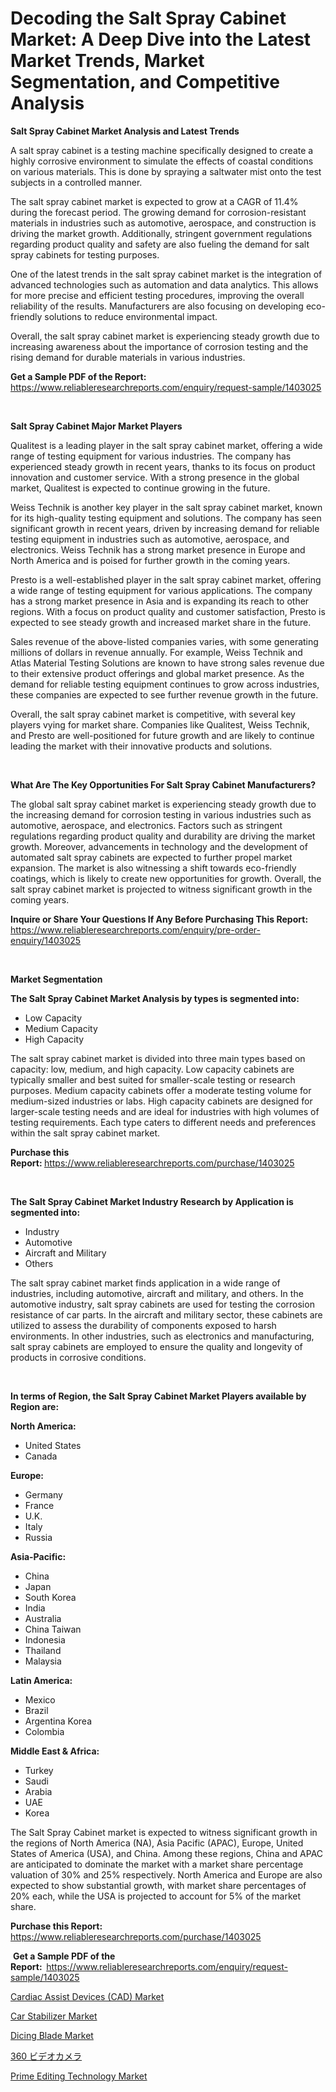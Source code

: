 <p><h1>Decoding the Salt Spray Cabinet Market: A Deep Dive into the Latest Market Trends, Market Segmentation, and Competitive Analysis</h1></p><p><strong>Salt Spray Cabinet Market Analysis and Latest Trends</strong></p>
<p><p>A salt spray cabinet is a testing machine specifically designed to create a highly corrosive environment to simulate the effects of coastal conditions on various materials. This is done by spraying a saltwater mist onto the test subjects in a controlled manner.</p><p>The salt spray cabinet market is expected to grow at a CAGR of 11.4% during the forecast period. The growing demand for corrosion-resistant materials in industries such as automotive, aerospace, and construction is driving the market growth. Additionally, stringent government regulations regarding product quality and safety are also fueling the demand for salt spray cabinets for testing purposes.</p><p>One of the latest trends in the salt spray cabinet market is the integration of advanced technologies such as automation and data analytics. This allows for more precise and efficient testing procedures, improving the overall reliability of the results. Manufacturers are also focusing on developing eco-friendly solutions to reduce environmental impact.</p><p>Overall, the salt spray cabinet market is experiencing steady growth due to increasing awareness about the importance of corrosion testing and the rising demand for durable materials in various industries.</p></p>
<p><strong>Get a Sample PDF of the Report:&nbsp;</strong> <a href="https://www.reliableresearchreports.com/enquiry/request-sample/1403025">https://www.reliableresearchreports.com/enquiry/request-sample/1403025</a></p>
<p>&nbsp;</p>
<p><strong>Salt Spray Cabinet Major Market Players</strong></p>
<p><p>Qualitest is a leading player in the salt spray cabinet market, offering a wide range of testing equipment for various industries. The company has experienced steady growth in recent years, thanks to its focus on product innovation and customer service. With a strong presence in the global market, Qualitest is expected to continue growing in the future.</p><p>Weiss Technik is another key player in the salt spray cabinet market, known for its high-quality testing equipment and solutions. The company has seen significant growth in recent years, driven by increasing demand for reliable testing equipment in industries such as automotive, aerospace, and electronics. Weiss Technik has a strong market presence in Europe and North America and is poised for further growth in the coming years.</p><p>Presto is a well-established player in the salt spray cabinet market, offering a wide range of testing equipment for various applications. The company has a strong market presence in Asia and is expanding its reach to other regions. With a focus on product quality and customer satisfaction, Presto is expected to see steady growth and increased market share in the future.</p><p>Sales revenue of the above-listed companies varies, with some generating millions of dollars in revenue annually. For example, Weiss Technik and Atlas Material Testing Solutions are known to have strong sales revenue due to their extensive product offerings and global market presence. As the demand for reliable testing equipment continues to grow across industries, these companies are expected to see further revenue growth in the future.</p><p>Overall, the salt spray cabinet market is competitive, with several key players vying for market share. Companies like Qualitest, Weiss Technik, and Presto are well-positioned for future growth and are likely to continue leading the market with their innovative products and solutions.</p></p>
<p>&nbsp;</p>
<p><strong>What Are The Key Opportunities For Salt Spray Cabinet Manufacturers?</strong></p>
<p><p>The global salt spray cabinet market is experiencing steady growth due to the increasing demand for corrosion testing in various industries such as automotive, aerospace, and electronics. Factors such as stringent regulations regarding product quality and durability are driving the market growth. Moreover, advancements in technology and the development of automated salt spray cabinets are expected to further propel market expansion. The market is also witnessing a shift towards eco-friendly coatings, which is likely to create new opportunities for growth. Overall, the salt spray cabinet market is projected to witness significant growth in the coming years.</p></p>
<p><strong>Inquire or Share Your Questions If Any Before Purchasing This Report:</strong> <a href="https://www.reliableresearchreports.com/enquiry/pre-order-enquiry/1403025">https://www.reliableresearchreports.com/enquiry/pre-order-enquiry/1403025</a></p>
<p>&nbsp;</p>
<p><strong>Market Segmentation</strong></p>
<p><strong>The Salt Spray Cabinet Market Analysis by types is segmented into:</strong></p>
<p><ul><li>Low Capacity</li><li>Medium Capacity</li><li>High Capacity</li></ul></p>
<p><p>The salt spray cabinet market is divided into three main types based on capacity: low, medium, and high capacity. Low capacity cabinets are typically smaller and best suited for smaller-scale testing or research purposes. Medium capacity cabinets offer a moderate testing volume for medium-sized industries or labs. High capacity cabinets are designed for larger-scale testing needs and are ideal for industries with high volumes of testing requirements. Each type caters to different needs and preferences within the salt spray cabinet market.</p></p>
<p><strong>Purchase this Report:&nbsp;</strong><a href="https://www.reliableresearchreports.com/purchase/1403025">https://www.reliableresearchreports.com/purchase/1403025</a></p>
<p>&nbsp;</p>
<p><strong>The Salt Spray Cabinet Market Industry Research by Application is segmented into:</strong></p>
<p><ul><li>Industry</li><li>Automotive</li><li>Aircraft and Military</li><li>Others</li></ul></p>
<p><p>The salt spray cabinet market finds application in a wide range of industries, including automotive, aircraft and military, and others. In the automotive industry, salt spray cabinets are used for testing the corrosion resistance of car parts. In the aircraft and military sector, these cabinets are utilized to assess the durability of components exposed to harsh environments. In other industries, such as electronics and manufacturing, salt spray cabinets are employed to ensure the quality and longevity of products in corrosive conditions.</p></p>
<p>&nbsp;</p>
<p><strong>In terms of Region, the Salt Spray Cabinet Market Players available by Region are:</strong></p>
<p>
    <p> <strong> North America: </strong>
        <ul>
            <li>United States</li>
            <li>Canada</li>
        </ul>
        </p> 
    <p> <strong> Europe: </strong>
        <ul>
            <li>Germany</li>
            <li>France</li>
            <li>U.K.</li>
            <li>Italy</li>
            <li>Russia</li>
        </ul>
        </p> 
    <p> <strong> Asia-Pacific: </strong>
        <ul>
            <li>China</li>
            <li>Japan</li>
            <li>South Korea</li>
            <li>India</li>
            <li>Australia</li>
            <li>China Taiwan</li>
            <li>Indonesia</li>
            <li>Thailand</li>
            <li>Malaysia</li>
        </ul>
        </p> 
    <p> <strong> Latin America: </strong>
        <ul>
            <li>Mexico</li>
            <li>Brazil</li>
            <li>Argentina Korea</li>
            <li>Colombia</li>
        </ul>
        </p> 
    <p> <strong> Middle East & Africa: </strong>
        <ul>
            <li>Turkey</li>
            <li>Saudi</li>
            <li>Arabia</li>
            <li>UAE</li>
            <li>Korea</li>
        </ul>
    </p>
    </p>
<p><p>The Salt Spray Cabinet market is expected to witness significant growth in the regions of North America (NA), Asia Pacific (APAC), Europe, United States of America (USA), and China. Among these regions, China and APAC are anticipated to dominate the market with a market share percentage valuation of 30% and 25% respectively. North America and Europe are also expected to show substantial growth, with market share percentages of 20% each, while the USA is projected to account for 5% of the market share.</p></p>
<p><strong>Purchase this Report: </strong><a href="https://www.reliableresearchreports.com/purchase/1403025">https://www.reliableresearchreports.com/purchase/1403025</a></p>
<p>&nbsp;<strong>Get a Sample PDF of the Report:&nbsp;&nbsp;</strong><a href="https://www.reliableresearchreports.com/enquiry/request-sample/1403025">https://www.reliableresearchreports.com/enquiry/request-sample/1403025</a></p>
<p><strong></strong></p>
<p><p><a href="https://funky-papaya-cf4.notion.site/Cardiac-Assist-Devices-CAD-Market-Size-Growth-and-Forecast-from-2024-2031-6ff4e06dd1214922bcd6e1f49b2c4bd7">Cardiac Assist Devices (CAD) Market</a></p><p><a href="https://view.publitas.com/reportprime-1/car-stabilizer-market-size-global-industry-overview-market-segmentation-and-forecast-2024-to-2031/">Car Stabilizer Market</a></p><p><a href="https://picayune-night-cbd.notion.site/Global-Dicing-Blade-Market-by-Types-Applications-and-Major-Players-with-Regional-Growth-Rate-Anal-a67cdade87c84ab3aeb97af603204006">Dicing Blade Market</a></p><p><a href="https://medium.com/@bracarafogo/360%E3%83%93%E3%83%87%E3%82%AA%E3%82%AB%E3%83%A1%E3%83%A9%E5%B8%82%E5%A0%B4%E3%81%AE%E8%A6%8B%E9%80%9A%E3%81%97-%E7%94%A3%E6%A5%AD%E6%A6%82%E8%A6%81%E3%81%A8%E4%BA%88%E6%B8%AC-2024%E5%B9%B4%E3%81%8B%E3%82%892031%E5%B9%B4-aa54ce48c9b5">360 ビデオカメラ</a></p><p><a href="https://github.com/khansimonweber1lqujlwoz15d/Market-Research-Report-List-1/blob/main/prime-editing-technology-market.md">Prime Editing Technology Market</a></p></p>